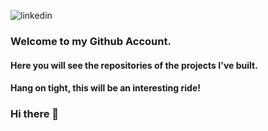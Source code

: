 ![linkedin](https://cdn-icons-png.flaticon.com/256/174/174857.png)


### Welcome to my Github Account.
#### Here you will see the repositories of the projects I've built.
#### Hang on tight, this will be an interesting ride!



### Hi there 👋

<!--
**ObiomaIkpe/ObiomaIkpe** is a ✨ _special_ ✨ repository because its `README.md` (this file) appears on your GitHub profile.

Here are some ideas to get you started:

- 🔭 I’m currently working on ...
- 🌱 I’m currently learning ...
- 👯 I’m looking to collaborate on ...
- 🤔 I’m looking for help with ...
- 💬 Ask me about ...
- 📫 How to reach me: ...
- 😄 Pronouns: ...
- ⚡ Fun fact: ...
-->
